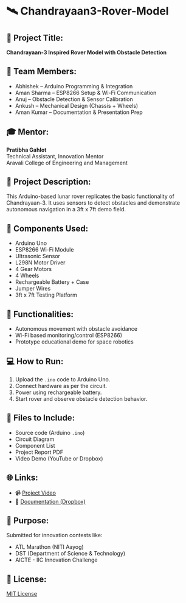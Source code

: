 # 🛰️ Chandrayaan3-Rover-Model

## 🚀 Project Title:
**Chandrayaan-3 Inspired Rover Model with Obstacle Detection**

## 👥 Team Members:
- Abhishek – Arduino Programming & Integration  
- Aman Sharma – ESP8266 Setup & Wi-Fi Communication  
- Anuj – Obstacle Detection & Sensor Calibration  
- Ankush – Mechanical Design (Chassis + Wheels)  
- Aman Kumar – Documentation & Presentation Prep

## 🎓 Mentor:
**Pratibha Gahlot**  
Technical Assistant, Innovation Mentor  
Aravali College of Engineering and Management

## 📁 Project Description:
This Arduino-based lunar rover replicates the basic functionality of Chandrayaan-3. It uses sensors to detect obstacles and demonstrate autonomous navigation in a 3ft x 7ft demo field.

## 🔧 Components Used:
- Arduino Uno  
- ESP8266 Wi-Fi Module  
- Ultrasonic Sensor  
- L298N Motor Driver  
- 4 Gear Motors  
- 4 Wheels  
- Rechargeable Battery + Case  
- Jumper Wires  
- 3ft x 7ft Testing Platform

## 🧠 Functionalities:
- Autonomous movement with obstacle avoidance  
- Wi-Fi based monitoring/control (ESP8266)  
- Prototype educational demo for space robotics

## 💻 How to Run:
1. Upload the `.ino` code to Arduino Uno.
2. Connect hardware as per the circuit.
3. Power using rechargeable battery.
4. Start rover and observe obstacle detection behavior.

## 📄 Files to Include:
- Source code (Arduino `.ino`)  
- Circuit Diagram  
- Component List  
- Project Report PDF  
- Video Demo (YouTube or Dropbox)

## 🌐 Links:
- 📹 [Project Video](https://youtu.be/y_xc7xCTPzM)  
- 🔗 [Documentation (Dropbox)](https://www.dropbox.com/scl/fi/3emx26qt8fjzz15g7j363/VID_20250720_010642_188.mp4?rlkey=dgdxnpe65e2lzh9jpzvae31gp&st=n7xw9sh1&dl=0)

## 🏁 Purpose:
Submitted for innovation contests like:
- ATL Marathon (NITI Aayog)  
- DST (Department of Science & Technology)  
- AICTE - IIC Innovation Challenge

## 📌 License:
[MIT License](LICENSE)
